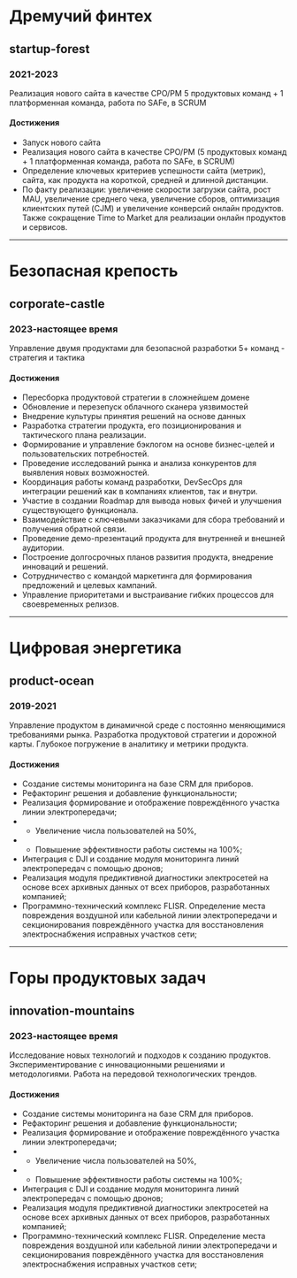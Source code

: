 # Дремучий финтех
## startup-forest
### 2021-2023

Реализация нового сайта в качестве CPO/PM 
5 продуктовых команд + 1 платформенная команда, работа по SAFe, в SCRUM

#### Достижения
- Запуск нового сайта
- Реализация нового сайта в качестве CPO/PM (5 продуктовых команд + 1 платформенная команда, работа по SAFe, в SCRUM)
- Определение ключевых критериев успешности сайта (метрик), сайта, как продукта на короткой, средней и длинной дистанции.
- По факту реализации: увеличение скорости загрузки сайта, рост MAU, увеличение среднего чека, увеличение сборов, оптимизация клиентских путей (CJM) и увеличение конверсий онлайн продуктов. Также сокращение Time to Market для реализации онлайн продуктов и сервисов.

---

# Безопасная крепость
## corporate-castle
### 2023-настоящее время

Управление двумя продуктами для безопасной разработки
5+ команд - стратегия и тактика

#### Достижения
- Пересборка продуктовой стратегии в сложнейшем домене
- Обновление и перезепуск облачного сканера уязвимостей
- Внедрение культуры принятия решений на основе данных
- Разработка стратегии продукта, его позиционирования и тактического плана реализации.
- Формирование и управление бэклогом на основе бизнес-целей и пользовательских потребностей.
- Проведение исследований рынка и анализа конкурентов для выявления новых возможностей.
- Координация работы команд разработки, DevSecOps для интеграции решений как в компаниях клиентов, так и внутри.
- Участие в создании Roadmap для вывода новых фичей и улучшения существующего функционала.
- Взаимодействие с ключевыми заказчиками для сбора требований и получения обратной связи.
- Проведение демо-презентаций продукта для внутренней и внешней аудитории.
- Построение долгосрочных планов развития продукта, внедрение инноваций и решений.
- Сотрудничество с командой маркетинга для формирования предложений и целевых кампаний.
- Управление приоритетами и выстраивание гибких процессов для своевременных релизов.

---

# Цифровая энергетика
## product-ocean
### 2019-2021

Управление продуктом в динамичной среде с постоянно меняющимися требованиями рынка. Разработка продуктовой стратегии и дорожной карты. Глубокое погружение в аналитику и метрики продукта.

#### Достижения
- Создание системы мониторинга на базе CRM для приборов.
- Рефакторинг решения и добавление функциональности;
- Реализация формирование и отображение повреждённого участка линии электропередачи;
- - Увеличение числа пользователей на 50%,
- - Повышение эффективности работы системы на 100%;
- Интеграция с DJI и создание модуля мониторинга линий электропередач с помощью дронов;
- Реализация модуля предиктивной диагностики электросетей на основе всех архивных данных от всех приборов, разработанных компанией;
- Программно-технический комплекс FLISR. Определение места повреждения воздушной или кабельной линии электропередачи и секционирования повреждённого участка для восстановления электроснабжения исправных участков сети;

---

# Горы продуктовых задач
## innovation-mountains
### 2023-настоящее время

Исследование новых технологий и подходов к созданию продуктов. Экспериментирование с инновационными решениями и методологиями. Работа на передовой технологических трендов.

#### Достижения
- Создание системы мониторинга на базе CRM для приборов.
- Рефакторинг решения и добавление функциональности;
- Реализация формирование и отображение повреждённого участка линии электропередачи;
- - Увеличение числа пользователей на 50%,
- - Повышение эффективности работы системы на 100%;
- Интеграция с DJI и создание модуля мониторинга линий электропередач с помощью дронов;
- Реализация модуля предиктивной диагностики электросетей на основе всех архивных данных от всех приборов, разработанных компанией;
- Программно-технический комплекс FLISR. Определение места повреждения воздушной или кабельной линии электропередачи и секционирования повреждённого участка для восстановления электроснабжения исправных участков сети;

